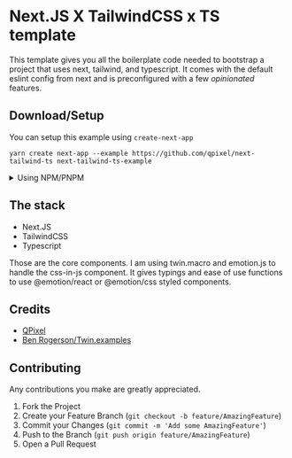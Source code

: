 # Next.JS X TailwindCSS x TS template
This template gives you all the boilerplate code needed to bootstrap a project that uses next, tailwind, and typescript. It comes with the default eslint config from next and is preconfigured with a few *opinionated* features.

## Download/Setup
You can setup this example using ``create-next-app``

``yarn create next-app --example https://github.com/qpixel/next-tailwind-ts next-tailwind-ts-example``
<details>
<summary>Using NPM/PNPM</summary>

### NPM
``npx create-next-app --example https://github.com/qpixel/next-tailwind-ts next-tailwind-ts-example``
### PNPM
``pnpx create-next-app --example https://github.com/qpixel/next-tailwind-ts next-tailwind-ts-example``
</details>

## The stack
  - Next.JS
  - TailwindCSS
  - Typescript

Those are the core components. I am using twin.macro and emotion.js to handle the css-in-js component. It gives typings and ease of use functions to use @emotion/react or @emotion/css styled components.

## Credits
- [QPixel](https://github.com/qpixel)
- [Ben Rogerson/Twin.examples](https://github.com/ben-rogerson/twin.examples/tree/master/next-emotion)


## Contributing
Any contributions you make are greatly appreciated.
1. Fork the Project
2. Create your Feature Branch (`git checkout -b feature/AmazingFeature`)
3. Commit your Changes (`git commit -m 'Add some AmazingFeature'`)
4. Push to the Branch (`git push origin feature/AmazingFeature`)
5. Open a Pull Request